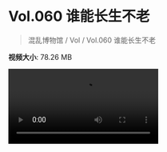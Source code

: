 # Vol.060 谁能长生不老

> 混乱博物馆 / Vol / Vol.060 谁能长生不老

**视频大小**: 78.26 MB

<div class="video"><video src="https://file.hsyhx.top/video/混乱博物馆/Vol/060.mp4" controls preload>🤔 您的浏览器不支持 video 标签</video></div>